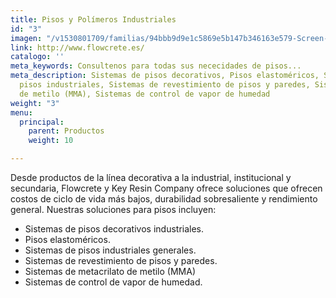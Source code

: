 ```yaml
---
title: Pisos y Polímeros Industriales
id: "3"
imagen: "/v1530801709/familias/94bbb9d9e1c5869e5b147b346163e579-Screen-Shot-2015-07-24-at-4.46.27_PM.png"
link: http://www.flowcrete.es/
catalogo: ''
meta_keywords: Consultenos para todas sus nececidades de pisos...
meta_description: Sistemas de pisos decorativos, Pisos elastoméricos, Sistemas de
  pisos industriales, Sistemas de revestimiento de pisos y paredes, Sistemas de metacrilato
  de metilo (MMA), Sistemas de control de vapor de humedad
weight: "3"
menu:
  principal:
    parent: Productos
    weight: 10

---
```

Desde productos de la línea decorativa a la industrial, institucional y secundaria, Flowcrete y Key Resin Company ofrece soluciones que ofrecen costos de ciclo de vida más bajos, durabilidad sobresaliente y rendimiento general. Nuestras soluciones para pisos incluyen:

* Sistemas de pisos decorativos industriales.
* Pisos elastoméricos.
* Sistemas de pisos industriales generales.
* Sistemas de revestimiento de pisos y paredes.
* Sistemas de metacrilato de metilo (MMA)
* Sistemas de control de vapor de humedad.